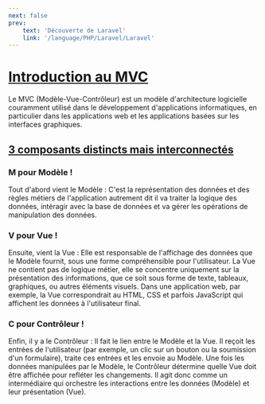 ```yaml
---
next: false
prev: 
    text: 'Découverte de Laravel'
    link: '/language/PHP/Laravel/Laravel'
---
```


# <u>Introduction au MVC</u>
Le MVC (Modèle-Vue-Contrôleur) est un modèle d'architecture logicielle couramment utilisé dans le développement d'applications informatiques, en particulier dans les applications web et les applications basées sur les interfaces graphiques.

## <u>3 composants distincts mais interconnectés</u>

### M pour Modèle !
Tout d'abord vient le Modèle : C'est la représentation des données et des règles métiers de l'application autrement dit il va traiter la logique des données, intéragir avec la base de données et va gérer les opérations de manipulation des données.

### V pour Vue !
Ensuite, vient la Vue : Elle est responsable de l'affichage des données que le Modèle fournit, sous une forme compréhensible pour l'utilisateur. La Vue ne contient pas de logique métier, elle se concentre uniquement sur la présentation des informations, que ce soit sous forme de texte, tableaux, graphiques, ou autres éléments visuels. Dans une application web, par exemple, la Vue correspondrait au HTML, CSS et parfois JavaScript qui affichent les données à l'utilisateur final.

### C pour Contrôleur !
Enfin, il y a le Contrôleur : Il fait le lien entre le Modèle et la Vue. Il reçoit les entrées de l'utilisateur (par exemple, un clic sur un bouton ou la soumission d'un formulaire), traite ces entrées et les envoie au Modèle. Une fois les données manipulées par le Modèle, le Contrôleur détermine quelle Vue doit être affichée pour refléter les changements. Il agit donc comme un intermédiaire qui orchestre les interactions entre les données (Modèle) et leur présentation (Vue).
